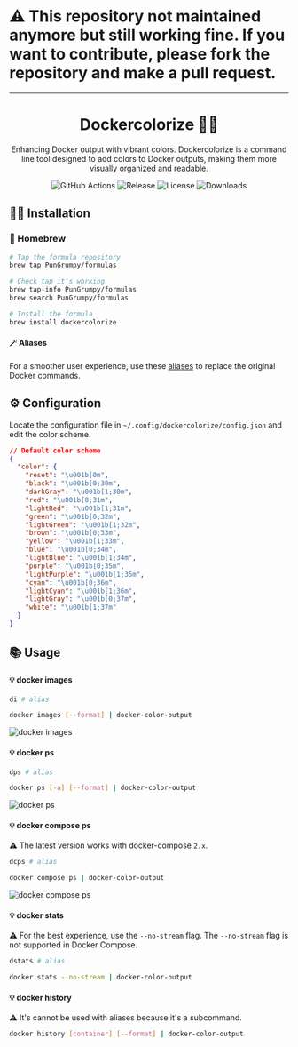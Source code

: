 # ⚠️ This repository not maintained anymore but still working fine. If you want to contribute, please fork the repository and make a pull request.

---

<div align="center">

# Dockercolorize 🐳🌈

Enhancing Docker output with vibrant colors. Dockercolorize is a command line tool designed to add colors to Docker outputs, making them more visually organized and readable.

</div>

<div align="center">

![GitHub Actions](https://github.com/PunGrumpy/dockercolorize/actions/workflows/go.yml/badge.svg?branch=main)
![Release](https://img.shields.io/github/v/release/PunGrumpy/dockercolorize)
![License](https://img.shields.io/github/license/PunGrumpy/dockercolorize)
![Downloads](https://img.shields.io/github/downloads/PunGrumpy/dockercolorize/total)

</div>

## 👨‍💻 Installation

### 🍺 Homebrew

```bash
# Tap the formula repository
brew tap PunGrumpy/formulas

# Check tap it's working
brew tap-info PunGrumpy/formulas
brew search PunGrumpy/formulas

# Install the formula
brew install dockercolorize
```

#### 🪄 Aliases

For a smoother user experience, use these [aliases](.github/bash/aliases.sh) to replace the original Docker commands.

## ⚙️ Configuration

Locate the configuration file in `~/.config/dockercolorize/config.json` and edit the color scheme.

```json
// Default color scheme
{
  "color": {
    "reset": "\u001b[0m",
    "black": "\u001b[0;30m",
    "darkGray": "\u001b[1;30m",
    "red": "\u001b[0;31m",
    "lightRed": "\u001b[1;31m",
    "green": "\u001b[0;32m",
    "lightGreen": "\u001b[1;32m",
    "brown": "\u001b[0;33m",
    "yellow": "\u001b[1;33m",
    "blue": "\u001b[0;34m",
    "lightBlue": "\u001b[1;34m",
    "purple": "\u001b[0;35m",
    "lightPurple": "\u001b[1;35m",
    "cyan": "\u001b[0;36m",
    "lightCyan": "\u001b[1;36m",
    "lightGray": "\u001b[0;37m",
    "white": "\u001b[1;37m"
  }
}
```

## 📚 Usage

#### 💡 docker images

```bash
di # alias
```

```bash
docker images [--format] | docker-color-output
```

![docker images](https://user-images.githubusercontent.com/5787193/93581956-7ae7f580-f9aa-11ea-8f81-d6922e1ca892.png)

#### 💡 docker ps

```bash
dps # alias
```

```bash
docker ps [-a] [--format] | docker-color-output
```

![docker ps](https://user-images.githubusercontent.com/5787193/93581144-69521e00-f9a9-11ea-86bb-c23d7879c689.png)

#### 💡 docker compose ps

⚠️ The latest version works with docker-compose `2.x`.

```bash
dcps # alias
```

```bash
docker compose ps | docker-color-output
```

![docker compose ps](https://user-images.githubusercontent.com/5787193/93630916-7267dd00-f9f3-11ea-9521-e69152fa86f1.png)

#### 💡 docker stats

⚠️ For the best experience, use the `--no-stream` flag. The `--no-stream` flag is not supported in Docker Compose.

```bash
dstats # alias
```

```bash
docker stats --no-stream | docker-color-output
```

#### 💡 docker history

⚠️ It's cannot be used with aliases because it's a subcommand.

```bash
docker history [container] [--format] | docker-color-output
```
